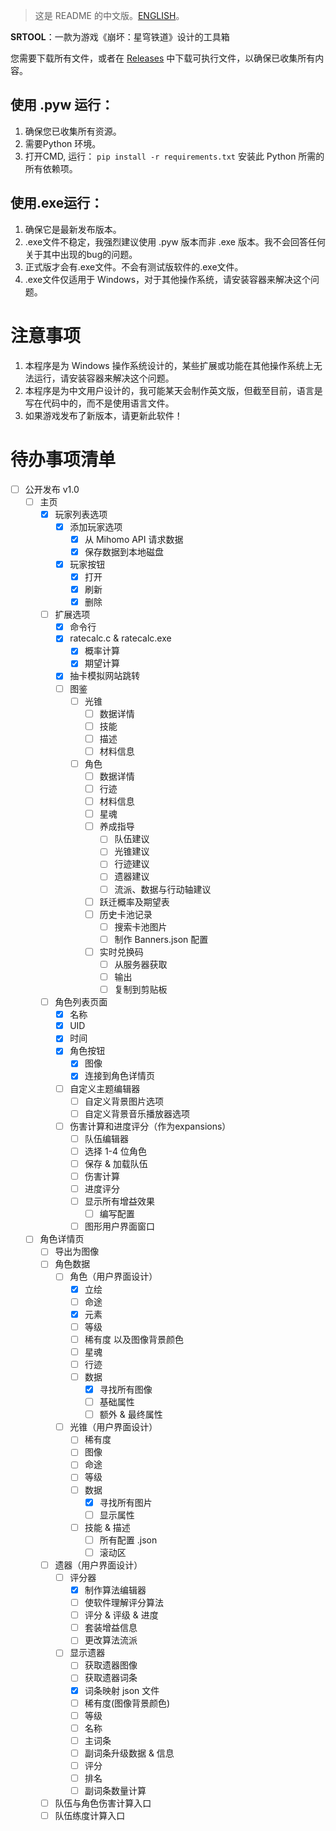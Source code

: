 > 这是  README  的中文版。[ENGLISH](./README.en.md)。

**SRTOOL**：一款为游戏《崩坏：星穹铁道》设计的工具箱

您需要下载所有文件，或者在  [Releases](https://github.com/Bugstudios/srtool/releases)  中下载可执行文件，以确保已收集所有内容。

## 使用 .pyw 运行：

1.  确保您已收集所有资源。
2.  需要Python 环境。
3.  打开CMD, 运行：
    `pip install -r requirements.txt`
    安装此 Python 所需的所有依赖项。

## 使用.exe运行：

1.  确保它是最新发布版本。
2.  .exe文件不稳定，我强烈建议使用 .pyw 版本而非 .exe 版本。我不会回答任何关于其中出现的bug的问题。
3.  正式版才会有.exe文件。不会有测试版软件的.exe文件。
4.  .exe文件仅适用于 Windows，对于其他操作系统，请安装容器来解决这个问题。

# 注意事项

1.  本程序是为 Windows 操作系统设计的，某些扩展或功能在其他操作系统上无法运行，请安装容器来解决这个问题。
2.  本程序是为中文用户设计的，我可能某天会制作英文版，但截至目前，语言是写在代码中的，而不是使用语言文件。
3.  如果游戏发布了新版本，请更新此软件！



# 待办事项清单

- [ ] 公开发布 v1.0
  - [ ] 主页
    - [x] 玩家列表选项
      - [x] 添加玩家选项
        - [x] 从 Mihomo API 请求数据
        - [x] 保存数据到本地磁盘
      - [x] 玩家按钮
        - [x] 打开
        - [x] 刷新
        - [x] 删除
    - [ ] 扩展选项
      - [x] 命令行
      - [x] ratecalc.c & ratecalc.exe
        - [x] 概率计算
        - [x] 期望计算
      - [x] 抽卡模拟网站跳转
      - [ ] 图鉴
        - [ ] 光锥
          - [ ] 数据详情
          - [ ] 技能
          - [ ] 描述
          - [ ] 材料信息
        - [ ] 角色
          - [ ] 数据详情
          - [ ] 行迹
          - [ ] 材料信息
          - [ ] 星魂
          - [ ] 养成指导
            - [ ] 队伍建议
            - [ ] 光锥建议
            - [ ] 行迹建议
            - [ ] 遗器建议
            - [ ] 流派、数据与行动轴建议
          - [ ] 跃迁概率及期望表
          - [ ] 历史卡池记录
            - [ ] 搜索卡池图片
            - [ ] 制作 Banners.json 配置
          - [ ] 实时兑换码
            - [ ] 从服务器获取
            - [ ] 输出
            - [ ] 复制到剪贴板
    - [ ] 角色列表页面
      - [x] 名称
      - [x] UID
      - [x] 时间
      - [x] 角色按钮
        - [x] 图像
        - [x] 连接到角色详情页
      - [ ] 自定义主题编辑器
        - [ ] 自定义背景图片选项
        - [ ] 自定义背景音乐播放器选项
      - [ ] 伤害计算和进度评分（作为expansions）
        - [ ] 队伍编辑器
        - [ ] 选择 1-4 位角色
        - [ ] 保存 & 加载队伍
        - [ ] 伤害计算
        - [ ] 进度评分
        - [ ] 显示所有增益效果
          - [ ] 编写配置
        - [ ] 图形用户界面窗口
  - [ ] 角色详情页
    - [ ] 导出为图像
    - [ ] 角色数据
      - [ ] 角色（用户界面设计）
        - [x] 立绘
        - [ ] 命途
        - [x] 元素
        - [ ] 等级
        - [ ] 稀有度 以及图像背景颜色
        - [ ] 星魂
        - [ ] 行迹
        - [ ] 数据
          - [x] 寻找所有图像
          - [ ] 基础属性
          - [ ] 额外 & 最终属性
      - [ ] 光锥（用户界面设计）
        - [ ] 稀有度
        - [ ] 图像
        - [ ] 命途
        - [ ] 等级
        - [ ] 数据
          - [x] 寻找所有图片
          - [ ] 显示属性
        - [ ] 技能 & 描述
          - [ ] 所有配置 .json
          - [ ] 滚动区
     - [ ] 遗器（用户界面设计）
       - [ ] 评分器
         - [x] 制作算法编辑器
         - [ ] 使软件理解评分算法
         - [ ] 评分 & 评级 & 进度
         - [ ] 套装增益信息
         - [ ] 更改算法流派
       - [ ] 显示遗器
         - [ ] 获取遗器图像
         - [ ] 获取遗器词条
         - [x] 词条映射 json 文件
         - [ ] 稀有度(图像背景颜色)
         - [ ] 等级
         - [ ] 名称
         - [ ] 主词条
         - [ ] 副词条升级数据 & 信息
         - [ ] 评分
         - [ ] 排名
         - [ ] 副词条数量计算
      - [ ] 队伍与角色伤害计算入口
      - [ ] 队伍练度计算入口
